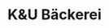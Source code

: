 ---
title: "K&U Bäckerei"
url: /reutlingen/kundu-baeckerei-friedrich-naumann-strasse/
shop: Bäckerei
---